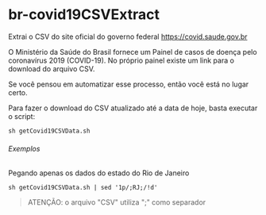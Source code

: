 # br-covid19CSVExtract
Extrai o CSV do site oficial do governo federal https://covid.saude.gov.br

O Ministério da Saúde do Brasil fornece um Painel de casos de doença pelo coronavírus 2019 (COVID-19). No próprio painel existe um link para o download do arquivo CSV. 

Se você pensou em automatizar esse processo, então você está no lugar certo.

Para fazer o download do CSV atualizado até a data de hoje, basta executar o script:
```
sh getCovid19CSVData.sh
```
###### Exemplos
Pegando apenas os dados do estado do Rio de Janeiro

```
sh getCovid19CSVData.sh | sed '1p/;RJ;/!d'
```

> ATENÇÃO: o arquivo "CSV" utiliza ";" como separador




